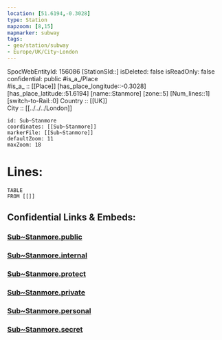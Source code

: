 ```yaml
---
location: [51.6194,-0.3028] 
type: Station 
mapzoom: [8,15] 
mapmarker: subway 
tags:
- geo/station/subway
- Europe/UK/City~London
---
```

SpocWebEntityId: 156086
[StationSId::] 
isDeleted: false
isReadOnly: false
confidential: public
#is_a_/Place  
#is_a_ :: [[Place]] 
[has_place_longitude::-0.3028] 
[has_place_latitude::51.6194] 
[name::Stanmore] 
[zone::5] 
[Num_lines::1] 
[switch-to-Rail::0] 
Country :: [[UK]]  
City :: [[../../../London]]  


```leaflet
id: Sub~Stanmore
coordinates: [[Sub~Stanmore]] 
markerFile: [[Sub~Stanmore]] 
defaultZoom: 11 
maxZoom: 18
```


# Lines: 
```dataview
TABLE 
FROM [[]] 
```


## Confidential Links & Embeds: 

### [Sub~Stanmore.public](/_public/\Earth\Continent\Europe\Europe~North\UK\England\Regions~England\London,Greater\cities~GreaterLondon\Underground\StationSub~Stanmore.public.md) 

### [Sub~Stanmore.internal](/_internal/\Earth\Continent\Europe\Europe~North\UK\England\Regions~England\London,Greater\cities~GreaterLondon\Underground\StationSub~Stanmore.internal.md) 

### [Sub~Stanmore.protect](/_protect/\Earth\Continent\Europe\Europe~North\UK\England\Regions~England\London,Greater\cities~GreaterLondon\Underground\StationSub~Stanmore.protect.md) 

### [Sub~Stanmore.private](/_private/\Earth\Continent\Europe\Europe~North\UK\England\Regions~England\London,Greater\cities~GreaterLondon\Underground\StationSub~Stanmore.private.md) 

### [Sub~Stanmore.personal](/_personal/\Earth\Continent\Europe\Europe~North\UK\England\Regions~England\London,Greater\cities~GreaterLondon\Underground\StationSub~Stanmore.personal.md) 

### [Sub~Stanmore.secret](/_secret/\Earth\Continent\Europe\Europe~North\UK\England\Regions~England\London,Greater\cities~GreaterLondon\Underground\StationSub~Stanmore.secret.md)

